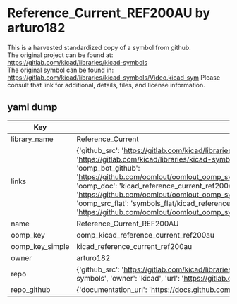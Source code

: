 # Reference_Current_REF200AU by arturo182  
This is a harvested standardized copy of a symbol from github.  
The original project can be found at:  
https://gitlab.com/kicad/libraries/kicad-symbols  
The original symbol can be found in:
https://gitlab.com/kicad/libraries/kicad-symbols/Video.kicad_sym
Please consult that link for additional, details, files, and license information.  
## yaml dump  
| Key | Value |  
| --- | --- |  
| library_name | Reference_Current |  
| links | {'github_src': 'https://gitlab.com/kicad/libraries/kicad-symbols/Video.kicad_sym', 'github_src_repo': 'https://gitlab.com/kicad/libraries/kicad-symbols', 'oomp_bot': 'kicad_reference_current_ref200au/working', 'oomp_bot_github': 'https://github.com/oomlout/oomlout_oomp_symbol_bot/tree/main/kicad_reference_current_ref200au/working', 'oomp_doc': 'kicad_reference_current_ref200au/working', 'oomp_doc_github': 'https://github.com/oomlout/oomlout_oomp_symbol_doc/tree/main/kicad_reference_current_ref200au/working', 'oomp_src_flat': 'symbols_flat/kicad_reference_current_ref200au/working', 'oomp_src_flat_github': 'https://github.com/oomlout/oomlout_oomp_symbol_src/tree/main/kicad_reference_current_ref200au/working'} |  
| name | Reference_Current_REF200AU |  
| oomp_key | oomp_kicad_reference_current_ref200au |  
| oomp_key_simple | kicad_reference_current_ref200au |  
| owner | arturo182 |  
| repo | {'github_src': 'https://gitlab.com/kicad/libraries/kicad-symbols/Video.kicad_sym', 'name': 'libraries/kicad-symbols', 'owner': 'kicad', 'url': 'https://gitlab.com/kicad/libraries/kicad-symbols'} |  
| repo_github | {'documentation_url': 'https://docs.github.com/rest/repos/repos#get-a-repository', 'message': 'Not Found'} |  

